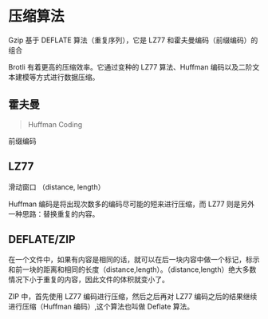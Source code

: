 # 压缩算法

Gzip 基于 DEFLATE 算法（重复序列），它是 LZ77 和霍夫曼编码（前缀编码）的组合

Brotli 有着更高的压缩效率。它通过变种的 LZ77 算法、Huffman 编码以及二阶文本建模等方式进行数据压缩。

## 霍夫曼 
> Huffman Coding

前缀编码

## LZ77

滑动窗口 （distance, length）

Huffman 编码是将出现次数多的编码尽可能的短来进行压缩，而 LZ77 则是另外一种思路：替换重复的内容。

## DEFLATE/ZIP

在一个文件中，如果有内容是相同的话，就可以在后一块内容中做一个标记，标示和前一块的距离和相同的长度（distance,length）。（distance,length）绝大多数情况下小于重复的内容，因此文件的体积就变小了。

ZIP 中，首先使用 LZ77 编码进行压缩，然后之后再对 LZ77 编码之后的结果继续进行压缩（Huffman 编码）,这个算法也叫做 Deflate 算法。

